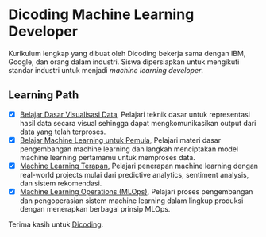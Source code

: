 # Dicoding Machine Learning Developer

Kurikulum lengkap yang dibuat oleh Dicoding bekerja sama dengan IBM, Google, dan orang dalam
industri. Siswa dipersiapkan untuk mengikuti standar industri untuk menjadi _machine learning
developer_.

## Learning Path

- [x] [Belajar Dasar Visualisasi Data](https://www.dicoding.com/academies/177), Pelajari teknik
      dasar untuk representasi hasil data secara visual sehingga dapat mengkomunikasikan output dari
      data yang telah terproses.
- [x] [Belajar Machine Learning untuk Pemula](https://www.dicoding.com/academies/184), Pelajari
      materi dasar pengembangan machine learning dan langkah menciptakan model machine learning
      pertamamu untuk memproses data.
- [x] [Machine Learning Terapan](https://www.dicoding.com/academies/319), Pelajari penerapan machine
      learning dengan real-world projects mulai dari predictive analytics, sentiment analysis, dan
      sistem rekomendasi.
- [x] [Machine Learning Operations (MLOps)](https://www.dicoding.com/academies/443), Pelajari proses
      pengembangan dan pengoperasian sistem machine learning dalam lingkup produksi dengan
      menerapkan berbagai prinsip MLOps.

Terima kasih untuk [Dicoding](https://www.dicoding.com/).
